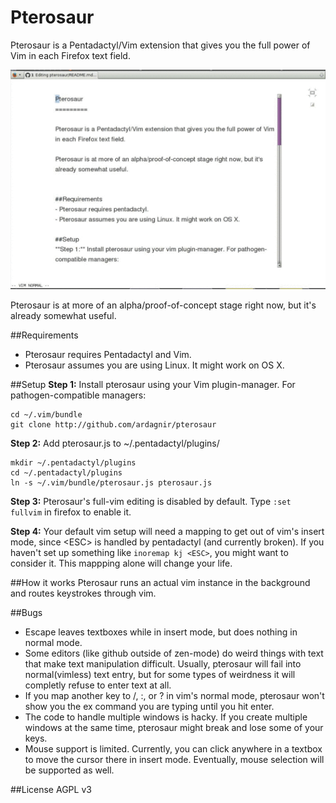 Pterosaur
=========

Pterosaur is a Pentadactyl/Vim extension that gives you the full power of Vim in each Firefox text field.

![Demo](/pterosaur_demo.gif?raw=true)

Pterosaur is at more of an alpha/proof-of-concept stage right now, but it's already somewhat useful.


##Requirements
- Pterosaur requires Pentadactyl and Vim.
- Pterosaur assumes you are using Linux. It might work on OS X.

##Setup
**Step 1:** Install pterosaur using your Vim plugin-manager. For pathogen-compatible managers:

    cd ~/.vim/bundle
    git clone http://github.com/ardagnir/pterosaur
    
**Step 2:** Add pterosaur.js to ~/.pentadactyl/plugins/

    mkdir ~/.pentadactyl/plugins
    cd ~/.pentadactyl/plugins
    ln -s ~/.vim/bundle/pterosaur.js pterosaur.js

**Step 3:** Pterosaur's full-vim editing is disabled by default. Type `:set fullvim` in firefox to enable it.

**Step 4:** Your default vim setup will need a mapping to get out of vim's insert mode, since \<ESC\> is handled by pentadactyl (and currently broken).
If you haven't set up something like `inoremap kj <ESC>`, you might want to consider it. This mappping alone will change your life.

##How it works
Pterosaur runs an actual vim instance in the background and routes keystrokes through vim.

##Bugs
- Escape leaves textboxes while in insert mode, but does nothing in normal mode.
- Some editors (like github outside of zen-mode) do weird things with text that make text manipulation difficult. Usually, pterosaur will fail into normal(vimless) text entry, but for some types of weirdness it will completly refuse to enter text at all.
- If you map another key to /, :, or ? in vim's normal mode, pterosaur won't show you the ex command you are typing until you hit enter.
- The code to handle multiple windows is hacky. If you create multiple windows at the same time, pterosaur might break and lose some of your keys.
- Mouse support is limited. Currently, you can click anywhere in a textbox to move the cursor there in insert mode. Eventually, mouse selection will be supported as well.

##License
AGPL v3
